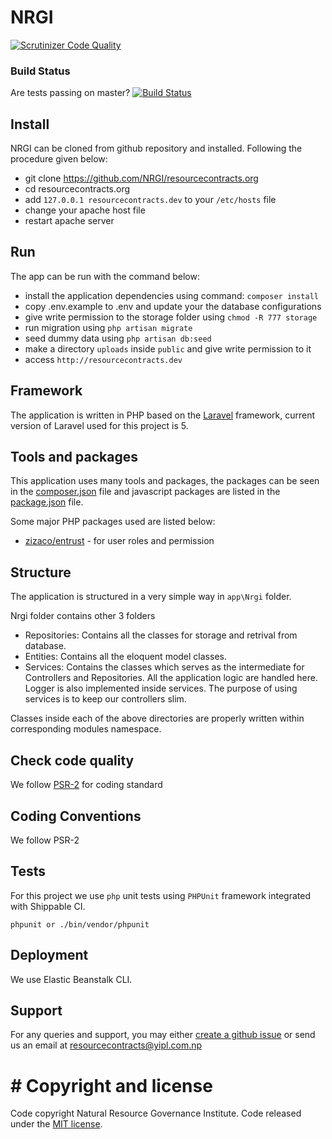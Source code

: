 # NRGI

[![Scrutinizer Code Quality](https://scrutinizer-ci.com/g/NRGI/resourcecontracts.org/badges/quality-score.png?b=master)](https://scrutinizer-ci.com/g/NRGI/resourcecontracts.org/?branch=master)

### Build Status
Are tests passing on master? [![Build Status](https://api.shippable.com/projects/556740f9edd7f2c052ff419f/badge?branchName=master)](https://app.shippable.com/projects/556740f9edd7f2c052ff419f/builds/latest)

## Install

NRGI can be cloned from github repository and installed. Following the procedure given below:

* git clone https://github.com/NRGI/resourcecontracts.org
* cd resourcecontracts.org
* add `127.0.0.1 resourcecontracts.dev` to your `/etc/hosts` file
* change your apache host file
* restart apache server

## Run

The app can be run with the command below:

* install the application dependencies using command: `composer install`
* copy .env.example to .env and update your the database configurations
* give write permission to the storage folder using `chmod -R 777 storage`
* run migration using `php artisan migrate`
* seed dummy data using `php artisan db:seed`
* make a directory `uploads` inside `public` and give write permission to it
* access `http://resourcecontracts.dev`

## Framework

The application is written in PHP based on the [Laravel](http://laravel.com) framework, current version of Laravel 
used for this project is 5.
 

## Tools and packages

This application uses many tools and packages, the packages can 
be seen in the [composer.json](https://github.com/NRGI/resourcecontracts.org/blob/master/composer.json) file and javascript
packages are listed in the [package.json](https://github.com/NRGI/resourcecontracts.org/blob/master/package.json) file.

Some major PHP packages used are listed below:

* [zizaco/entrust](https://packagist.org/packages/zizaco/entrust) - for user roles and permission

## Structure

The application is structured in a very simple way in `app\Nrgi` folder.

Nrgi folder contains other 3 folders
- Repositories: Contains all the classes for storage and retrival from database. 
- Entities: Contains all the eloquent model classes.
- Services: Contains the classes which serves as the intermediate for Controllers and Repositories. All the application logic are handled here. Logger is also implemented inside services. The purpose of using services is to keep our controllers slim.

Classes inside each of the above directories are properly written within corresponding modules namespace. 

## Check code quality

We follow [PSR-2](https://github.com/php-fig/fig-standards/blob/master/accepted/PSR-2-coding-style-guide.md) for 
coding standard  

## Coding Conventions

We follow PSR-2

## Tests

For this project we use `php` unit tests using `PHPUnit` framework integrated with Shippable CI.

```
phpunit or ./bin/vendor/phpunit
```

## Deployment

We use Elastic Beanstalk CLI. 

## Support

For any queries and support, you may either [create a github issue](https://github.com/NRGI/resourcecontracts.org/issues/new) or send us an email at resourcecontracts@yipl.com.np

# # Copyright and license

Code copyright Natural Resource Governance Institute. Code released under the [MIT license](https://opensource.org/licenses/MIT).